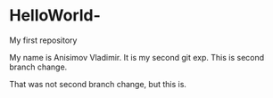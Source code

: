 # HelloWorld-
My first repository

My name is Anisimov Vladimir. It is my second git exp. 
This is second branch change.

That was not second branch change, but this is.
